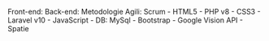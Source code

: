 Front-end:                         Back-end:                       Metodologie Agili: Scrum
            - HTML5                             - PHP v8
            - CSS3                              - Laravel v10
            - JavaScript                        - DB: MySql
            - Bootstrap                         - Google Vision API
                                                - Spatie